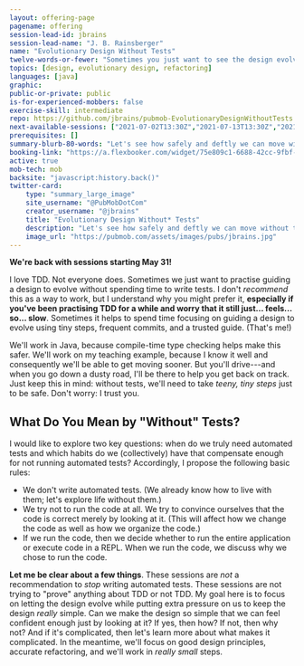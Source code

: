 ```yaml
---
layout: offering-page
pagename: offering
session-lead-id: jbrains
session-lead-name: "J. B. Rainsberger"
name: "Evolutionary Design Without Tests"
twelve-words-or-fewer: "Sometimes you just want to see the design evolve."
topics: [design, evolutionary design, refactoring]
languages: [java]
graphic:
public-or-private: public
is-for-experienced-mobbers: false
exercise-skill: intermediate
repo: https://github.com/jbrains/pubmob-EvolutionaryDesignWithoutTests
next-available-sessions: ["2021-07-02T13:30Z","2021-07-13T13:30Z","2021-07-20T13:30Z","2021-07-27T13:30Z"]
prerequisites: []
summary-blurb-80-words: "Let's see how safely and deftly we can move without tests. We'll focus on guiding the design to evolve and we'll write the tests in our heads. We're professionals; we can trust each other."
booking-link: "https://a.flexbooker.com/widget/75e809c1-6688-42cc-9fbf-77b001c15991?serviceIds=39218"
active: true
mob-tech: mob
backsite: "javascript:history.back()"
twitter-card:
    type: "summary_large_image"
    site_username: "@PubMobDotCom"
    creator_username: "@jbrains"
    title: "Evolutionary Design Without* Tests"
    description: "Let's see how safely and deftly we can move without tests. We'll focus on guiding the design to evolve and we'll write the tests in our heads. We're professionals; we can trust each other."
    image_url: "https://pubmob.com/assets/images/pubs/jbrains.jpg"
---
```

**We're back with sessions starting May 31!**

<style type="text/css">
#offering li { 
    font-size: 1.5em; 
    list-style: disc;
}
</style>


I love TDD. Not everyone does. Sometimes we just want to practise guiding a design to evolve without spending time to write tests. I don't _recommend_ this as a way to work, but I understand why you might prefer it, **especially if you've been practising TDD for a while and worry that it still just... feels... so... slow**. Sometimes it helps to spend time focusing on guiding a design to evolve using tiny steps, frequent commits, and a trusted guide. (That's me!)

We'll work in Java, because compile-time type checking helps make this safer. We'll work on my teaching example, because I know it well and consequently we'll be able to get moving sooner. But you'll drive---and when you go down a dusty road, I'll be there to help you get back on track. Just keep this in mind: without tests, we'll need to take _teeny, tiny steps_ just to be safe. Don't worry: I trust you.

## What Do You Mean by "Without" Tests?

I would like to explore two key questions: when do we truly need automated tests and which habits do we (collectively) have that compensate enough for not running automated tests? Accordingly, I propose the following basic rules:

- We don't write automated tests. (We already know how to live with them; let's explore life without them.)
- We try not to run the code at all. We try to convince ourselves that the code is correct merely by looking at it. (This will affect how we change the code as well as how we organize the code.)
- If we run the code, then we decide whether to run the entire application or execute code in a REPL. When we run the code, we discuss why we chose to run the code.

**Let me be clear about a few things**. These sessions are _not_ a recommendation to _stop_ writing automated tests. These sessions are not trying to "prove" anything about TDD or not TDD. My goal here is to focus on letting the design evolve while putting extra pressure on us to keep the design _really_ simple. Can we make the design so simple that we can feel confident enough just by looking at it? If yes, then how? If not, then why not? And if it's complicated, then let's learn more about what makes it complicated. In the meantime, we'll focus on good design principles, accurate refactoring, and we'll work in _really small_ steps.